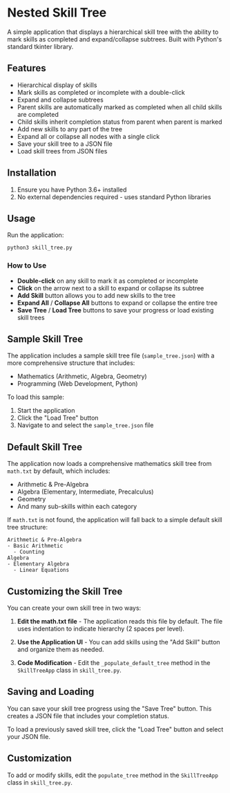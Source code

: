 # Nested Skill Tree

A simple application that displays a hierarchical skill tree with the ability to mark skills as completed and expand/collapse subtrees. Built with Python's standard tkinter library.

## Features

- Hierarchical display of skills
- Mark skills as completed or incomplete with a double-click
- Expand and collapse subtrees
- Parent skills are automatically marked as completed when all child skills are completed
- Child skills inherit completion status from parent when parent is marked
- Add new skills to any part of the tree
- Expand all or collapse all nodes with a single click
- Save your skill tree to a JSON file
- Load skill trees from JSON files

## Installation

1. Ensure you have Python 3.6+ installed
2. No external dependencies required - uses standard Python libraries

## Usage

Run the application:

```bash
python3 skill_tree.py
```

### How to Use

- **Double-click** on any skill to mark it as completed or incomplete
- **Click** on the arrow next to a skill to expand or collapse its subtree
- **Add Skill** button allows you to add new skills to the tree
- **Expand All** / **Collapse All** buttons to expand or collapse the entire tree
- **Save Tree** / **Load Tree** buttons to save your progress or load existing skill trees

## Sample Skill Tree

The application includes a sample skill tree file (`sample_tree.json`) with a more comprehensive structure that includes:
- Mathematics (Arithmetic, Algebra, Geometry)
- Programming (Web Development, Python)

To load this sample:
1. Start the application
2. Click the "Load Tree" button
3. Navigate to and select the `sample_tree.json` file

## Default Skill Tree

The application now loads a comprehensive mathematics skill tree from `math.txt` by default, which includes:

- Arithmetic & Pre-Algebra
- Algebra (Elementary, Intermediate, Precalculus)
- Geometry
- And many sub-skills within each category

If `math.txt` is not found, the application will fall back to a simple default skill tree structure:

```
Arithmetic & Pre-Algebra
- Basic Arithmetic
  - Counting
Algebra
- Elementary Algebra
  - Linear Equations
```

## Customizing the Skill Tree

You can create your own skill tree in two ways:

1. **Edit the math.txt file** - The application reads this file by default. The file uses indentation to indicate hierarchy (2 spaces per level).

2. **Use the Application UI** - You can add skills using the "Add Skill" button and organize them as needed.

3. **Code Modification** - Edit the `_populate_default_tree` method in the `SkillTreeApp` class in `skill_tree.py`.

## Saving and Loading

You can save your skill tree progress using the "Save Tree" button. This creates a JSON file that includes your completion status.

To load a previously saved skill tree, click the "Load Tree" button and select your JSON file.

## Customization

To add or modify skills, edit the `populate_tree` method in the `SkillTreeApp` class in `skill_tree.py`. 